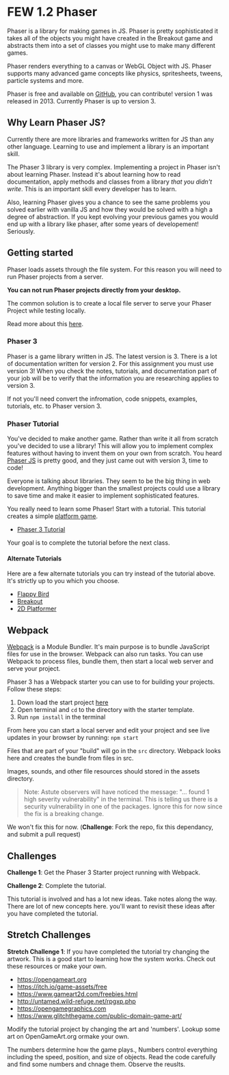 # FEW 1.2 Phaser

Phaser is a library for making games in JS. Phaser is pretty sophisticated it takes all of the objects you might have created in the Breakout game and abstracts them into a set of classes you might use to make many different games.

Phaser renders everything to a canvas or WebGL Object with JS. Phaser supports many advanced game concepts like physics, spritesheets, tweens, particle systems and more. 

Phaser is free and available on [GitHub](https://github.com/photonstorm/phaser), you can contribute! version 1 was released in 2013. Currently Phaser is up to version 3.

## Why Learn Phaser JS?

Currently there are more libraries and frameworks written for JS than any other language. Learning to use and implement a library is an important skill. 

The Phaser 3 library is very complex. Implementing a project in Phaser isn't about learning Phaser. Instead it's about learning how to read documentation, apply methods and classes from a library _that you didn't write_. This is an important skill every developer has to learn. 

Also, learning Phaser gives you a chance to see the same problems you solved earlier with vanilla JS and how they would be solved with a high a degree of abstraction. If you kept evolving your previous games you would end up with a library like phaser, after some years of developement! Seriously. 

## Getting started

Phaser loads assets through the file system. For this reason you will need to run Phaser projects from a server. 

**You can not run Phaser projects directly from your desktop.**

The common solution is to create a local file server to serve your Phaser Project while testing locally.  

Read more about this [here](https://phaser.io/tutorials/getting-started-phaser3). 

### Phaser 3

Phaser is a game library written in JS. The latest version is 3. There is a lot of documentation written for version 2. For this assignment you must use version 3! When you check the notes, tutorials, and documentation part of your job will be to 
verify that the information you are researching applies to 
version 3. 

If not you'll need convert the infromation, code snippets, 
examples, tutorials, etc. to Phaser version 3. 

### Phaser Tutorial

You've decided to make another game. Rather than write it all from scratch you've decided to use a library! This will allow you to implement complex features without having to invent them on your own from scratch. You heard [Phaser JS](https://phaser.io) is pretty good, and they just came out with version 3, time to code! 

Everyone is talking about libraries. They seem to be the big thing in web development. Anything bigger than the smallest projects could use a library to save time and make it easier to implement sophisticated features. 

You really need to learn some Phaser! Start with a tutorial. This tutorial creates a simple [platform game](https://en.wikipedia.org/wiki/Platform_game). 

- [Phaser 3 Tutorial](https://phaser.io/tutorials/making-your-first-phaser-3-game/)

Your goal is to complete the tutorial before the next class.

#### Alternate Tutorials

Here are a few alternate tutorials you can try instead of the 
tutorial above. It's strictly up to you which you choose. 

- [Flappy Bird](http://www.lessmilk.com/tutorial/flappy-bird-phaser-1)
- [Breakout](http://www.lessmilk.com/tutorial/breakout-phaser)
- [2D Platformer](http://www.lessmilk.com/tutorial/2d-platformer-phaser)

## Webpack

[Webpack](https://webpack.js.org) is a Module Bundler. It's main purpose is to bundle JavaScript files for use in the browser. Webpack can also run tasks. You can use Webpack to process files, bundle them, then start a local web server and serve your project. 

Phaser 3 has a Webpack starter you can use to for building your projects. 
Follow these steps: 

1. Down load the start project [here](https://github.com/photonstorm/phaser3-project-template)
1. Open terminal and `cd` to the directory with the starter template. 
1. Run `npm install` in the terminal

From here you can start a local server and edit your project and see live updates in your browser by running: `npm start`

Files that are part of your "build" will go in the `src` directory. Webpack looks here and creates the bundle from files in src.

Images, sounds, and other file resources should stored in the assets directory. 

> Note: Astute observers will have noticed the message: "... found 1 high severity vulnerability" in the terminal. This is telling us there is a security vulnerability in one of the packages. Ignore this for now since 
the fix is a breaking change.

We won't fix this for now. (**Challenge**: Fork the repo, fix this dependancy, and submit a pull request)

## Challenges 

**Challenge 1**: Get the Phaser 3 Starter project running with Webpack. 

**Challenge 2**: Complete the tutorial. 

This tutorial is involved and has a lot new ideas. Take notes along the way. There are lot of new concepts here. you'll want to revisit these ideas after you have completed the tutorial. 

## Stretch Challenges 

**Stretch Challenge 1**: If you have completed the tutorial try changing the artwork. This is a good start to learning how the system works. Check out these resources or make your own. 

- https://opengameart.org
- https://itch.io/game-assets/free
- https://www.gameart2d.com/freebies.html
- http://untamed.wild-refuge.net/rpgxp.php
- https://opengamegraphics.com
- https://www.glitchthegame.com/public-domain-game-art/

Modify the tutorial project by changing the art and 'numbers'. Lookup some art on OpenGameArt.org ormake your own. 

The numbers determine how the game plays., Numbers control everything including the speed, position, and size of objects. Read the code carefully and find some numbers and chnage them. Observe the reuslts. 


